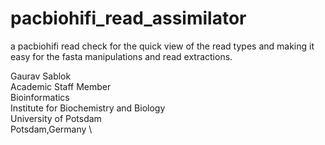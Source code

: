 # pacbiohifi_read_assimilator
a pacbiohifi read check for the quick view of the read types and making it easy for the fasta manipulations and read extractions. 

Gaurav Sablok \
Academic Staff Member \
Bioinformatics \
Institute for Biochemistry and Biology \
University of Potsdam \
Potsdam,Germany \
